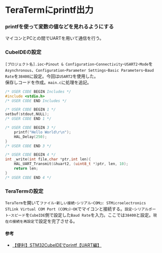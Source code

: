 # TeraTermにprintf出力

### printfを使って変数の値などを見れるようにする
マイコンとPCとの間でUARTを用いて通信を行う。  
### CubeIDEの設定  
`[プロジェクト名].ioc`-`Pinout & Configuration`-`Connectivity`-`USART2`-`Mode`を`Asynchronous`、`Configuration`-`Parameter Settings`-`Basic Parameters`-`Baud Rate`を`38400`に設定。今回は`USART2`を使用した。  
保存しコードを作成。`main.c`に処理を追記。  
```c
/* USER CODE BEGIN Includes */
#include <stdio.h>
/* USER CODE END Includes */

/* USER CODE BEGIN 1 */
setbuf(stdout,NULL);
/* USER CODE END 1 */

/* USER CODE BEGIN 3 */
    printf("Hello World\r\n");
    HAL_Delay(250);
}
/* USER CODE END 3 */

/* USER CODE BEGIN 4 */
int _write(int file,char *ptr,int len){
	HAL_UART_Transmit(&huart2, (uint8_t *)ptr, len, 10);
	return len;
}
/* USER CODE END 4 */
```  
### TeraTermの設定  
`TeraTerm`を開いて`ファイル`-`新しい接続`-`シリアル`-`COM◯: STMicroelectronics STLink Virtual COM Port (COM◯)`-`OK`でマイコンと接続する。`設定`-`シリアルポート`-`スピード`を`CubeIDE`側で設定した`Baud Rate`を入力。ここでは`38400`と設定。`現在の接続を再設定`で設定を完了させる。


#### 参考
* [【便利】STM32CubeIDEでprintf【UART編】](https://yukblog.net/stm32cubeide-printf-uart/)